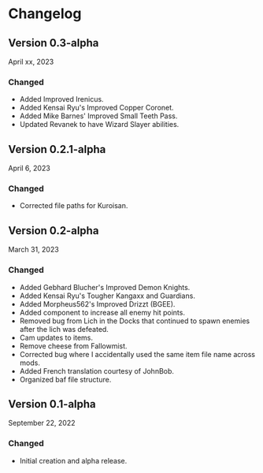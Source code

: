 # Changelog

## Version 0.3-alpha

April xx, 2023

### Changed 

- Added Improved Irenicus.
- Added Kensai Ryu's Improved Copper Coronet.
- Added Mike Barnes' Improved Small Teeth Pass.
- Updated Revanek to have Wizard Slayer abilities.

## Version 0.2.1-alpha

April 6, 2023

### Changed 

- Corrected file paths for Kuroisan.

## Version 0.2-alpha

March 31, 2023

### Changed 

- Added Gebhard Blucher's Improved Demon Knights.
- Added Kensai Ryu's Tougher Kangaxx and Guardians.
- Added Morpheus562's Improved Drizzt (BGEE).
- Added component to increase all enemy hit points.
- Removed bug from Lich in the Docks that continued to spawn enemies after the lich was defeated.
- Cam updates to items.
- Remove cheese from Fallowmist.
- Corrected bug where I accidentally used the same item file name across mods.
- Added French translation courtesy of JohnBob.
- Organized baf file structure.

## Version 0.1-alpha

September 22, 2022

### Changed 

- Initial creation and alpha release.
